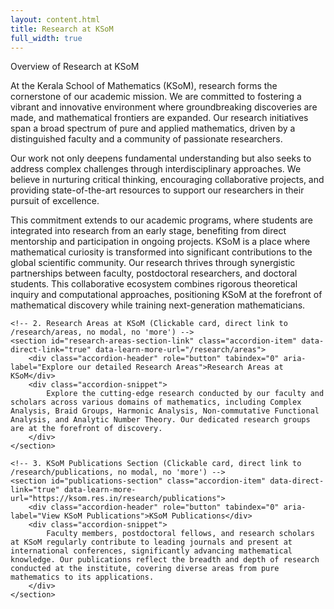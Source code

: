 ```yaml
---
layout: content.html
title: Research at KSoM
full_width: true
---
```


<div class="main-full-width" id="main-content-start">
    <!-- 1. Overview of Research at KSoM (Reusable static-section class) -->
    <section class="static-section" id="research-overview">
        <div class="accordion-header">Overview of Research at KSoM</div>
        <div class="accordion-content static-content">
            <p>At the Kerala School of Mathematics (KSoM), research forms the cornerstone of our academic mission. We are committed to fostering a vibrant and innovative environment where groundbreaking discoveries are made, and mathematical frontiers are expanded. Our research initiatives span a broad spectrum of pure and applied mathematics, driven by a distinguished faculty and a community of passionate researchers.</p>
            <p>Our work not only deepens fundamental understanding but also seeks to address complex challenges through interdisciplinary approaches. We believe in nurturing critical thinking, encouraging collaborative projects, and providing state-of-the-art resources to support our researchers in their pursuit of excellence.</p>
            <p>This commitment extends to our academic programs, where students are integrated into research from an early stage, benefiting from direct mentorship and participation in ongoing projects. KSoM is a place where mathematical curiosity is transformed into significant contributions to the global scientific community. Our research thrives through synergistic partnerships between faculty, postdoctoral researchers, and doctoral students. This collaborative ecosystem combines rigorous theoretical inquiry and computational approaches, positioning KSoM at the forefront of mathematical discovery while training next-generation mathematicians.</p>
        </div>
    </section>

    <!-- 2. Research Areas at KSoM (Clickable card, direct link to /research/areas, no modal, no 'more') -->
    <section id="research-areas-section-link" class="accordion-item" data-direct-link="true" data-learn-more-url="/research/areas">
        <div class="accordion-header" role="button" tabindex="0" aria-label="Explore our detailed Research Areas">Research Areas at KSoM</div>
        <div class="accordion-snippet">
            Explore the cutting-edge research conducted by our faculty and scholars across various domains of mathematics, including Complex Analysis, Braid Groups, Harmonic Analysis, Non-commutative Functional Analysis, and Analytic Number Theory. Our dedicated research groups are at the forefront of discovery.
        </div>
    </section>

    <!-- 3. KSoM Publications Section (Clickable card, direct link to /research/publications, no modal, no 'more') -->
    <section id="publications-section" class="accordion-item" data-direct-link="true" data-learn-more-url="https://ksom.res.in/research/publications">
        <div class="accordion-header" role="button" tabindex="0" aria-label="View KSoM Publications">KSoM Publications</div>
        <div class="accordion-snippet">
            Faculty members, postdoctoral fellows, and research scholars at KSoM regularly contribute to leading journals and present at international conferences, significantly advancing mathematical knowledge. Our publications reflect the breadth and depth of research conducted at the institute, covering diverse areas from pure mathematics to its applications.
        </div>
    </section>
</div>
